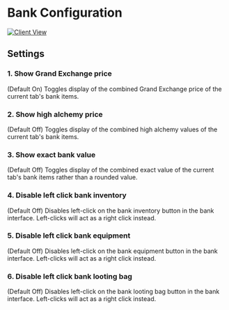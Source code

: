 # Bank Configuration

[![Client View](https://thumbs.gfycat.com/VigorousAbandonedGnu-size_restricted.gif)](https://gfycat.com/VigorousAbandonedGnu)

## Settings

### 1. Show Grand Exchange price

(Default On) Toggles display of the combined Grand Exchange price of the current tab's bank items.

### 2. Show high alchemy price

(Default Off) Toggles display of the combined high alchemy values of the current tab's bank items.

### 3. Show exact bank value

(Default Off) Toggles display of the combined exact value of the current tab's bank items rather than a rounded value.

### 4. Disable left click bank inventory

(Default Off) Disables left-click on the bank inventory button in the bank interface. Left-clicks will act as a right click instead.

### 5. Disable left click bank equipment

(Default Off) Disables left-click on the bank equipment button in the bank interface. Left-clicks will act as a right click instead.

### 6. Disable left click bank looting bag

(Default Off) Disables left-click on the bank looting bag button in the bank interface. Left-clicks will act as a right click instead.